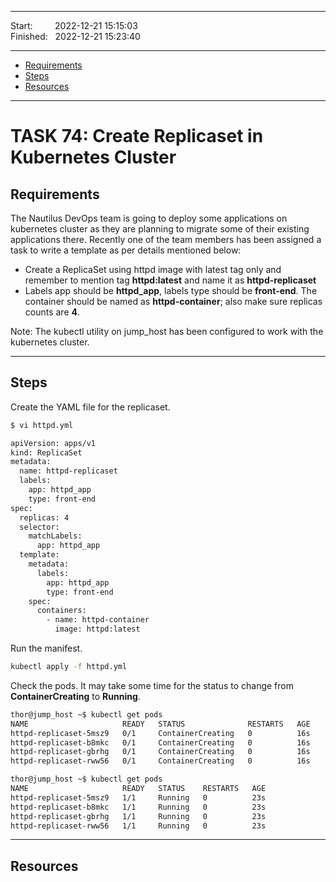 
------------------------------

Start: &nbsp;&nbsp;&nbsp;&nbsp;&nbsp;&nbsp;&nbsp;&nbsp;2022-12-21 15:15:03  
Finished: &nbsp;&nbsp;2022-12-21 15:23:40

------------------------------

- [Requirements](#requirements)
- [Steps](#steps)
- [Resources](#resources)

------------------------------

# TASK 74: Create Replicaset in Kubernetes Cluster

## Requirements

The Nautilus DevOps team is going to deploy some applications on kubernetes cluster as they are planning to migrate some of their existing applications there. Recently one of the team members has been assigned a task to write a template as per details mentioned below:

- Create a ReplicaSet using httpd image with latest tag only and remember to mention tag **httpd:latest** and name it as **httpd-replicaset**
- Labels app should be **httpd_app**, labels type should be **front-end**. The container should be named as **httpd-container**; also make sure replicas counts are **4**.

Note: The kubectl utility on jump_host has been configured to work with the kubernetes cluster.

------------------------------

## Steps

Create the YAML file for the replicaset.

```bash
$ vi httpd.yml 

apiVersion: apps/v1
kind: ReplicaSet
metadata:
  name: httpd-replicaset
  labels:
    app: httpd_app
    type: front-end
spec:
  replicas: 4
  selector:
    matchLabels:
      app: httpd_app
  template:
    metadata:
      labels:
        app: httpd_app
        type: front-end
    spec:
      containers:
        - name: httpd-container
          image: httpd:latest
```

Run the manifest. 

```bash
kubectl apply -f httpd.yml 
```

Check the pods. It may take some time for the status to change from **ContainerCreating** to **Running**.

```bash
thor@jump_host ~$ kubectl get pods
NAME                     READY   STATUS              RESTARTS   AGE
httpd-replicaset-5msz9   0/1     ContainerCreating   0          16s
httpd-replicaset-b8mkc   0/1     ContainerCreating   0          16s
httpd-replicaset-gbrhg   0/1     ContainerCreating   0          16s
httpd-replicaset-rww56   0/1     ContainerCreating   0          16s

thor@jump_host ~$ kubectl get pods
NAME                     READY   STATUS    RESTARTS   AGE
httpd-replicaset-5msz9   1/1     Running   0          23s
httpd-replicaset-b8mkc   1/1     Running   0          23s
httpd-replicaset-gbrhg   1/1     Running   0          23s
httpd-replicaset-rww56   1/1     Running   0          23s 
```

------------------------------

## Resources